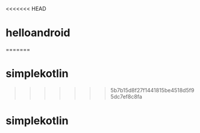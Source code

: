 <<<<<<< HEAD
# helloandroid
=======
# simplekotlin
>>>>>>> 5b7b15d8f27f1441815be4518d5f95dc7ef8c8fa
# simplekotlin
